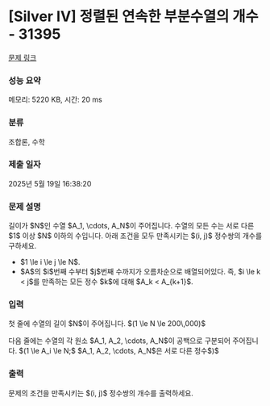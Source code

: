 # [Silver IV] 정렬된 연속한 부분수열의 개수 - 31395 

[문제 링크](https://www.acmicpc.net/problem/31395) 

### 성능 요약

메모리: 5220 KB, 시간: 20 ms

### 분류

조합론, 수학

### 제출 일자

2025년 5월 19일 16:38:20

### 문제 설명

<p>길이가 $N$인 수열 $A_1, \cdots, A_N$이 주어집니다. 수열의 모든 수는 서로 다른 $1$ 이상 $N$ 이하의 수입니다. 아래 조건을 모두 만족시키는 $(i, j)$ 정수쌍의 개수를 구하세요.</p>

<ul>
	<li>$1 \le i \le j \le N$.</li>
	<li>$A$의 $i$번째 수부터 $j$번째 수까지가 오름차순으로 배열되어있다. 즉, $i \le k < j$를 만족하는 모든 정수 $k$에 대해 $A_k < A_{k+1}$.</li>
</ul>

### 입력 

 <p>첫 줄에 수열의 길이 $N$이 주어집니다. $(1 \le N \le 200\,000)$</p>

<p>다음 줄에는 수열의 각 원소 $A_1, A_2, \cdots, A_N$이 공백으로 구분되어 주어집니다. $(1 \le A_i \le N;$ $A_1, A_2, \cdots, A_N$은 서로 다른 정수$)$</p>

### 출력 

 <p>문제의 조건을 만족시키는 $(i, j)$ 정수쌍의 개수를 출력하세요.</p>

